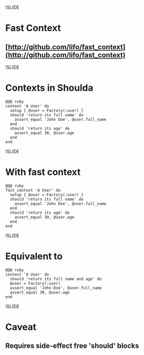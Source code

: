 !SLIDE
# Fast Context
## [http://github.com/lifo/fast_context](http://github.com/lifo/fast_context)

!SLIDE
# Contexts in Shoulda
    @@@ ruby
    context 'A User' do
      setup { @user = Factory(:user) }
      should 'return its full name' do
        assert_equal 'John Doe', @user.full_name
      end
      should 'return its age' do
        assert_equal 30, @user.age
      end
    end

!SLIDE
# With fast context
    @@@ ruby
    fast_context 'A User' do
      setup { @user = Factory(:user) }
      should 'return its full name' do
        assert_equal 'John Doe', @user.full_name
      end
      should 'return its age' do
        assert_equal 30, @user.age
      end
    end
!SLIDE
# Equivalent to
    @@@ ruby
    context 'A User' do
      should 'return its full name and age' do
      @user = Factory(:user) 
      assert_equal 'John Doe', @user.full_name
      assert_equal 30, @user.age
    end

!SLIDE
# Caveat
## Requires side-effect free 'should' blocks
